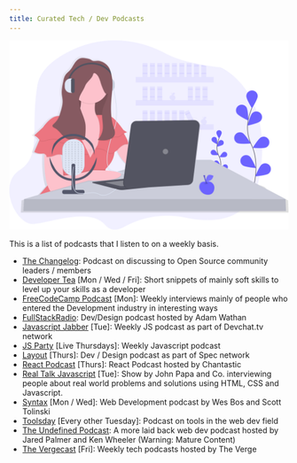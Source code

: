```yaml
---
title: Curated Tech / Dev Podcasts
---
```


![Podcast photo](../images/podcast.svg)

This is a list of podcasts that I listen to on a weekly basis.

- [The Changelog](https://changelog.com/podcast): Podcast on discussing to Open Source community leaders / members
- [Developer Tea](https://spec.fm/podcasts/developer-tea) [Mon / Wed / Fri]: Short snippets of mainly soft skills to level up your skills as a developer
- [FreeCodeCamp Podcast](https://freecodecamp.libsyn.com/) [Mon]: Weekly interviews mainly of people who entered the Development industry in interesting ways
- [FullStackRadio](http://www.fullstackradio.com/): Dev/Design podcast hosted by Adam Wathan
- [Javascript Jabber](https://devchat.tv/js-jabber/) [Tue]: Weekly JS podcast as part of Devchat.tv network
- [JS Party](https://changelog.com/jsparty) [Live Thursdays]: Weekly Javascript podcast
- [Layout](https://layout.fm/) [Thurs]: Dev / Design podcast as part of Spec network
- [React Podcast](https://reactpodcast.simplecast.fm/) [Thurs]: React Podcast hosted by Chantastic
- [Real Talk Javascript](https://realtalkjavascript.simplecast.fm/) [Tue]: Show by John Papa and Co. interviewing people about real world problems and solutions using HTML, CSS and Javascript.
- [Syntax](https://syntax.fm/) [Mon / Wed]: Web Development podcast by Wes Bos and Scott Tolinski
- [Toolsday](https://spec.fm/podcasts/toolsday) [Every other Tuesday]: Podcast on tools in the web dev field
- [The Undefined Podcast](https://undefined.fm/): A more laid back web dev podcast hosted by Jared Palmer and Ken Wheeler (Warning: Mature Content)
- [The Vergecast](https://www.theverge.com/the-vergecast) [Fri]: Weekly tech podcasts hosted by The Verge
